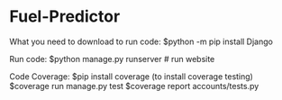 # Fuel-Predictor

What you need to download to run code:
$python -m pip install Django

Run code:
$python manage.py runserver # run website

Code Coverage:
$pip install coverage  (to install coverage testing)
$coverage run manage.py test 
$coverage report accounts/tests.py
